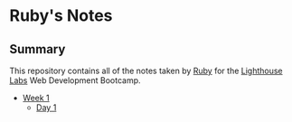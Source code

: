 # Ruby's Notes

## Summary
This repository contains all of the notes taken by [Ruby](https://github.com/Ruby-Zhuang) for the [Lighthouse Labs](https://www.lighthouselabs.ca/) Web Development Bootcamp.

* [Week 1](/Week_1)
  * [Day 1](/Week_1/Day_1)